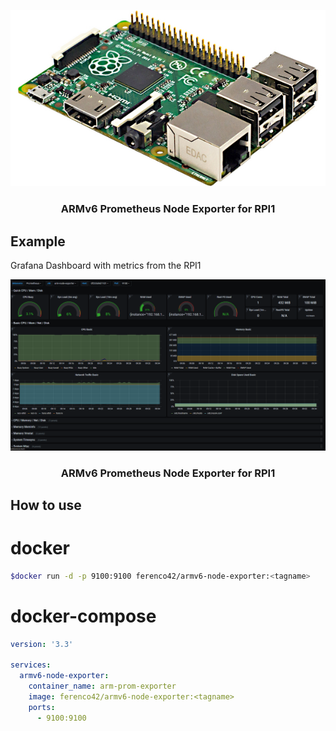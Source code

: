 <div align="center">
    <p align="center">
        <a href="https://github.com/ferenconvonmatterhorn/armv6-node-exporter">
            <img src="images/rpi1.jpg" alt="Logo">
        </a>

<h3 align="center">ARMv6 Prometheus Node Exporter for RPI1</h3>
</p>
</div>

## Example
Grafana Dashboard with metrics from the RPI1
<div align="center">
    <p align="center">
            <img src="images/grafana-example.png" alt="Logo">
<h3 align="center">ARMv6 Prometheus Node Exporter for RPI1</h3>
</div>

## How to use
# docker
```bash
$docker run -d -p 9100:9100 ferenco42/armv6-node-exporter:<tagname>
```
# docker-compose
```yaml
version: '3.3'

services:
  armv6-node-exporter:
    container_name: arm-prom-exporter
    image: ferenco42/armv6-node-exporter:<tagname>
    ports:
      - 9100:9100
```